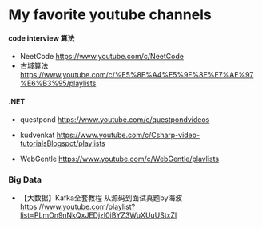 # My favorite youtube channels

#### code interview 算法
- NeetCode https://www.youtube.com/c/NeetCode
- 古城算法 https://www.youtube.com/c/%E5%8F%A4%E5%9F%8E%E7%AE%97%E6%B3%95/playlists

#### .NET 
- questpond https://www.youtube.com/c/questpondvideos

- kudvenkat https://www.youtube.com/c/Csharp-video-tutorialsBlogspot/playlists

- WebGentle https://www.youtube.com/c/WebGentle/playlists

### Big Data
- 【大数据】Kafka全套教程 从源码到面试真题by海波 https://www.youtube.com/playlist?list=PLmOn9nNkQxJEDjzl0iBYZ3WuXUuUStxZl